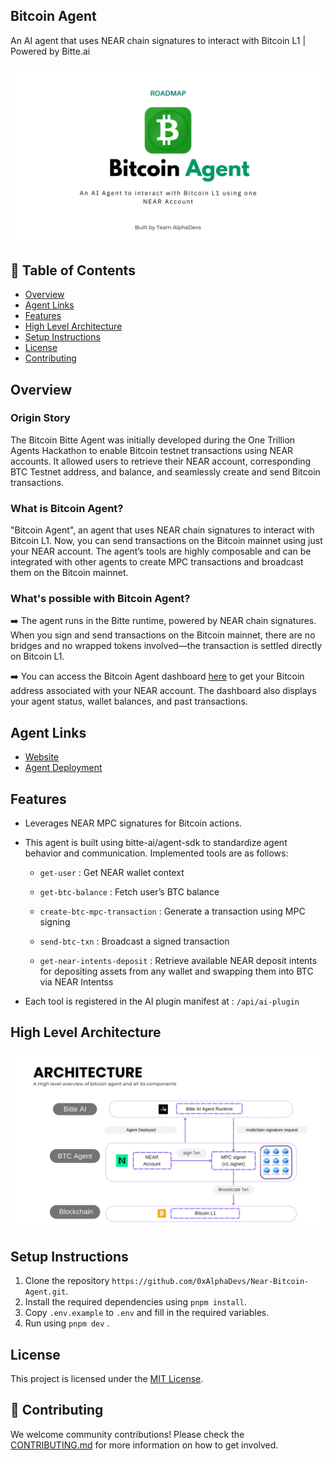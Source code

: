 ## Bitcoin Agent

An AI agent that uses NEAR chain signatures to interact with Bitcoin L1 | Powered by Bitte.ai

![Banner Image](./public/assets/banner.png)

## 📖 Table of Contents

- [Overview](#overview)
- [Agent Links](#agent-links)
- [Features](#features)
- [High Level Architecture](#high-level-architecture)
- [Setup Instructions](#setup-instructions)
- [License](#license)
- [Contributing](#contributing)

## Overview

### Origin Story

The Bitcoin Bitte Agent was initially developed during the One Trillion Agents Hackathon to enable Bitcoin testnet transactions using NEAR accounts. It allowed users to retrieve their NEAR account, corresponding BTC Testnet address, and balance, and seamlessly create and send Bitcoin transactions.

### What is Bitcoin Agent?

"Bitcoin Agent", an agent that uses NEAR chain signatures to interact with Bitcoin L1.
Now, you can send transactions on the Bitcoin mainnet using just your NEAR account. The agent’s tools are highly composable and can be integrated with other agents to create MPC transactions and broadcast them on the Bitcoin mainnet.

### What's possible with Bitcoin Agent?

➡️ The agent runs in the Bitte runtime, powered by NEAR chain signatures. When you sign and send transactions on the Bitcoin mainnet, there are no bridges and no wrapped tokens involved—the transaction is settled directly on Bitcoin L1.

➡️ You can access the Bitcoin Agent dashboard [here](http://bitcoin-agent.xyz/dashboard) to get your Bitcoin address associated with your NEAR account. The dashboard also displays your agent status, wallet balances, and past transactions.

## Agent Links

- [Website](https://bitcoin-agent.xyz)
- [Agent Deployment](https://bitte.ai/agents/bitcoin-agent.xyz)

## Features

- Leverages NEAR MPC signatures for Bitcoin actions.

- This agent is built using bitte-ai/agent-sdk to standardize agent behavior and communication. Implemented tools are as follows:

  - `get-user` : Get NEAR wallet context

  - `get-btc-balance` : Fetch user’s BTC balance

  - `create-btc-mpc-transaction` : Generate a transaction using MPC signing

  - `send-btc-txn` : Broadcast a signed transaction

  - `get-near-intents-deposit` : Retrieve available NEAR deposit intents for depositing assets from any wallet and swapping them into BTC via NEAR Intentss

- Each tool is registered in the AI plugin manifest at : `/api/ai-plugin`

## High Level Architecture

![Architecture Diagram](./public/assets/architecture.png)

## Setup Instructions

1. Clone the repository `https://github.com/0xAlphaDevs/Near-Bitcoin-Agent.git`.
2. Install the required dependencies using `pnpm install`.
3. Copy `.env.example` to `.env` and fill in the required variables.
4. Run using `pnpm dev` .

## License

This project is licensed under the [MIT License](./LICENSE).

## 🤝 Contributing

We welcome community contributions! Please check the [CONTRIBUTING.md](./CONTRIBUTING.md) for more information on how to get involved.
